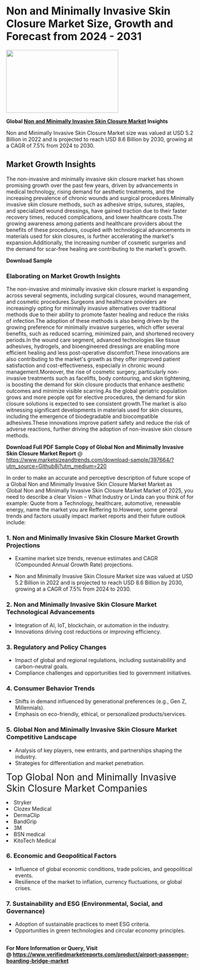 <H1>Non and Minimally Invasive Skin Closure Market Size, Growth and Forecast from 2024 - 2031</H1><img class="aligncenter size-medium wp-image-584254" src="https://thirdeyenews.in/wp-content/uploads/2024/09/Global-Market-Research-300x168.jpeg" alt="" width="300" height="168" /><p><strong>Global&nbsp;<a href="https://www.marketsizeandtrends.com/download-sample/397664/?utm_source=Github8j?utm_medium=220">Non and Minimally Invasive Skin Closure Market</a> Insights</strong></p><p>Non and Minimally Invasive Skin Closure Market size was valued at USD 5.2 Billion in 2022 and is projected to reach USD 8.6 Billion by 2030, growing at a CAGR of 7.5% from 2024 to 2030.</p><p><h2>Market Growth Insights</h2> The non-invasive and minimally invasive skin closure market has shown promising growth over the past few years, driven by advancements in medical technology, rising demand for aesthetic treatments, and the increasing prevalence of chronic wounds and surgical procedures.Minimally invasive skin closure methods, such as adhesive strips, sutures, staples, and specialized wound dressings, have gained traction due to their faster recovery times, reduced complications, and lower healthcare costs.The growing awareness among patients and healthcare providers about the benefits of these procedures, coupled with technological advancements in materials used for skin closures, is further accelerating the market's expansion.Additionally, the increasing number of cosmetic surgeries and the demand for scar-free healing are contributing to the market's growth.<p><strong>Download Sample</strong></p> <h3>Elaborating on Market Growth Insights</h3> The non-invasive and minimally invasive skin closure market is expanding across several segments, including surgical closures, wound management, and cosmetic procedures.Surgeons and healthcare providers are increasingly opting for minimally invasive alternatives over traditional methods due to their ability to promote faster healing and reduce the risks of infection.The adoption of these methods is also being driven by the growing preference for minimally invasive surgeries, which offer several benefits, such as reduced scarring, minimized pain, and shortened recovery periods.In the wound care segment, advanced technologies like tissue adhesives, hydrogels, and bioengineered dressings are enabling more efficient healing and less post-operative discomfort.These innovations are also contributing to the market's growth as they offer improved patient satisfaction and cost-effectiveness, especially in chronic wound management.Moreover, the rise of cosmetic surgery, particularly non-invasive treatments such as facelifts, body contouring, and skin tightening, is boosting the demand for skin closure products that enhance aesthetic outcomes and minimize visible scarring.As the global geriatric population grows and more people opt for elective procedures, the demand for skin closure solutions is expected to see consistent growth.The market is also witnessing significant developments in materials used for skin closures, including the emergence of biodegradable and biocompatible adhesives.These innovations improve patient safety and reduce the risk of adverse reactions, further driving the adoption of non-invasive skin closure methods.<p><span class=""><strong>Download Full PDF Sample Copy of Global Non and Minimally Invasive Skin Closure Market Report</strong> @ <a href="https://www.marketsizeandtrends.com/download-sample/397664/?utm_source=Github8j?utm_medium=220" target="_blank">https://www.marketsizeandtrends.com/download-sample/397664/?utm_source=Github8j?utm_medium=220</a></span></p><p>In order to make an accurate and perceptive description of future scope of a Global&nbsp;Non and Minimally Invasive Skin Closure Market Market as Global&nbsp;Non and Minimally Invasive Skin Closure Market Market of 2025, you need to describe a clear Vision &ndash; What Industry or Linda can you think of for example: Quote from a Technology, healthcare, automotive, renewable energy, name the market you are Reffering to.However, some general trends and factors usually impact market reports and their future outlook include:</p><h3>1.&nbsp;<strong>Non and Minimally Invasive Skin Closure Market Growth Projections</strong></h3><ul><li>Examine market size trends, revenue estimates and CAGR (Compounded Annual Growth Rate) projections.</li><li><p>Non and Minimally Invasive Skin Closure Market size was valued at USD 5.2 Billion in 2022 and is projected to reach USD 8.6 Billion by 2030, growing at a CAGR of 7.5% from 2024 to 2030.</p></li></ul><h3>2.&nbsp;<strong>Non and Minimally Invasive Skin Closure Market Technological Advancements</strong></h3><ul><li>Integration of AI, IoT, blockchain, or automation in the industry.</li><li>Innovations driving cost reductions or improving efficiency.</li></ul><h3>3.&nbsp;<strong>Regulatory and Policy Changes</strong></h3><ul><li>Impact of global and regional regulations, including sustainability and carbon-neutral goals.</li><li>Compliance challenges and opportunities tied to government initiatives.</li></ul><h3>4.&nbsp;<strong>Consumer Behavior Trends</strong></h3><ul><li>Shifts in demand influenced by generational preferences (e.g., Gen Z, Millennials).</li><li>Emphasis on eco-friendly, ethical, or personalized products/services.</li></ul><h3>5.&nbsp;<strong>Global Non and Minimally Invasive Skin Closure Market Competitive Landscape</strong></h3><ul><li>Analysis of key players, new entrants, and partnerships shaping the industry.</li><li>Strategies for differentiation and market penetration.</li></ul><p data-pm-slice="1 1 []"><span style="color: inherit; font-family: inherit; font-size: 25px;">Top Global Non and Minimally Invasive Skin Closure Market Companies</span></p><div class="" data-test-id=""><p><li>Stryker</li><li> Clozex Medical</li><li> DermaClip</li><li> BandGrip</li><li> 3M</li><li> BSN medical</li><li> KitoTech Medical</li></p></div><h3>6.&nbsp;<strong>Economic and Geopolitical Factors</strong></h3><ul><li>Influence of global economic conditions, trade policies, and geopolitical events.</li><li>Resilience of the market to inflation, currency fluctuations, or global crises.</li></ul><h3>7.&nbsp;<strong>Sustainability and ESG (Environmental, Social, and Governance)</strong></h3><ul><li>Adoption of sustainable practices to meet ESG criteria.</li><li>Opportunities in green technologies and circular economy principles.</li></ul><h2><strong style="font-size: 14px;">For More Information or Query, Visit @&nbsp;</strong><a style="background-color: #ffffff; font-size: 14px;" href="https://www.marketsizeandtrends.com/report/non-and-minimally-invasive-skin-closure-market/" target="_blank">https://www.verifiedmarketreports.com/product/airport-passenger-boarding-bridge-market</a></h2>